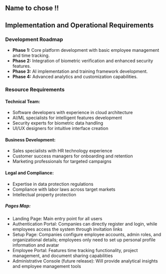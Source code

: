 ## Name to chose !!


## Implementation and Operational Requirements

### Development Roadmap

*   **Phase 1:** Core platform development with basic employee management and time tracking.
*   **Phase 2:** Integration of biometric verification and enhanced security features.
*   **Phase 3:** AI implementation and training framework development.
*   **Phase 4:** Advanced analytics and customization capabilities.

### Resource Requirements

#### Technical Team:

*   Software developers with experience in cloud architecture
*   AI/ML specialists for intelligent features development
*   Security experts for biometric data handling
*   UI/UX designers for intuitive interface creation

#### Business Development:

*   Sales specialists with HR technology experience
*   Customer success managers for onboarding and retention
*   Marketing professionals for targeted campaigns

#### Legal and Compliance:

*   Expertise in data protection regulations
*   Compliance with labor laws across target markets
*   Intellectual property protection

##### Pages Map:

*   Landing Page: Main entry point for all users
*   Authentication Portal: Companies can directly register and login, while employees access the system through invitation links
*   Setup Page: Companies configure employee accounts, admin roles, and organizational details; employees only need to set up personal profile information and avatar
*   Employee Portal: Features time tracking functionality, project management, and document sharing capabilities
*   Administrative Console (future release): Will provide analytical insights and employee management tools
 